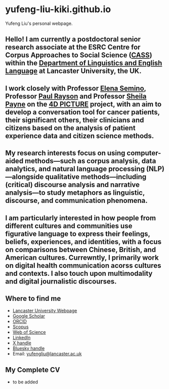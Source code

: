 # yufeng-liu-kiki.github.io
Yufeng Liu's personal webpage.
## Hello! I am currently a postdoctoral senior research associate at the ESRC Centre for Corpus Approaches to Social Science ([CASS](https://cass.lancs.ac.uk/)) within the [Department of Linguistics and English Language](https://www.lancaster.ac.uk/linguistics/) at Lancaster University, the UK.
## I work closely with Professor [Elena Semino](https://www.lancaster.ac.uk/linguistics/about/people/elena-semino), Professor [Paul Rayson](https://www.lancaster.ac.uk/security-lancaster/people/paul-rayson) and Professor [Sheila Payne](https://www.lancaster.ac.uk/health-and-medicine/about-us/people/sheila-payne) on the [4D PICTURE](https://4dpicture.eu/) project, with an aim to develop a conversation tool for cancer patients, their significant others, their clinicians and citizens based on the analysis of patient experience data and citizen science methods.

## My research interests focus on using computer-aided methods—such as corpus analysis, data analytics, and natural language processing (NLP)—alongside qualitative methods—including (critical) discourse analysis and narrative analysis—to study metaphors as linguistic, discourse, and communication phenomena. 
## I am particularly interested in how people from different cultures and communities use figurative language to express their feelings, beliefs, experiences, and identities, with a focus on comparisons between Chinese, British, and American cultures. Currewntly, I primarily work on digital health communication acorss cultures and contexts. I also touch upon multimodality and digital journalistic discourses.

## Where to find me 
- [Lancaster University Webpage](https://www.lancaster.ac.uk/linguistics/about/people/yufeng-liu)
- [Google Scholar](https://scholar.google.com/citations?user=pRpljd4AAAAJ&hl=zh-CN)
- [ORCID](https://orcid.org/0000-0002-3423-664X)
- [Scopus](https://www.scopus.com/authid/detail.uri?authorId=57578141100)
- [Web of Science](https://www.webofscience.com/wos/author/record/LVS-1685-2024)
- [LinkedIn](https://www.linkedin.com/in/yufeng-liu-851335284/)
- [X handle](https://x.com/_KikiLiu)
- [Bluesky handle](https://bsky.app/profile/kikiliu.bsky.social)
- Email: yufengliu@lancaster.ac.uk

## My Complete CV
- to be added
